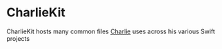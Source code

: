 # CharlieKit

CharlieKit hosts many common files [Charlie](https://github.com/Jordaleste) uses across his various Swift projects 

